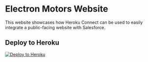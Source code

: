 # Electron Motors Website

This website showcases how Heroku Connect can be used to easily integrate a public-facing website with Salesforce.

## Deploy to Heroku

[![Deploy to Heroku](https://www.herokucdn.com/deploy/button.svg)](https://heroku.com/deploy?template=https://github.com/gabesumner/electron-website) 